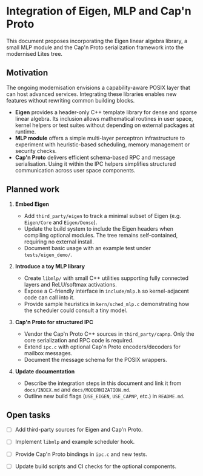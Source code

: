 # Integration of Eigen, MLP and Cap'n Proto

This document proposes incorporating the Eigen linear algebra library, a small MLP module and the Cap'n Proto serialization framework into the modernised Lites tree.

## Motivation

The ongoing modernisation envisions a capability-aware POSIX layer that can host advanced services. Integrating these libraries enables new features without rewriting common building blocks.

- **Eigen** provides a header-only C++ template library for dense and sparse linear algebra. Its inclusion allows mathematical routines in user space, kernel helpers or test suites without depending on external packages at runtime.
- **MLP module** offers a simple multi-layer perceptron infrastructure to experiment with heuristic-based scheduling, memory management or security checks.
- **Cap'n Proto** delivers efficient schema-based RPC and message serialisation. Using it within the IPC helpers simplifies structured communication across user space components.

## Planned work

1. **Embed Eigen**
   - Add `third_party/eigen` to track a minimal subset of Eigen (e.g. `Eigen/Core` and `Eigen/Dense`).
   - Update the build system to include the Eigen headers when compiling optional modules. The tree remains self-contained, requiring no external install.
   - Document basic usage with an example test under `tests/eigen_demo/`.

2. **Introduce a toy MLP library**
   - Create `libmlp/` with small C++ utilities supporting fully connected layers and ReLU/softmax activations.
   - Expose a C-friendly interface in `include/mlp.h` so kernel-adjacent code can call into it.
   - Provide sample heuristics in `kern/sched_mlp.c` demonstrating how the scheduler could consult a tiny model.

3. **Cap'n Proto for structured IPC**
   - Vendor the Cap'n Proto C++ sources in `third_party/capnp`. Only the core serialization and RPC code is required.
   - Extend `ipc.c` with optional Cap'n Proto encoders/decoders for mailbox messages.
   - Document the message schema for the POSIX wrappers.

4. **Update documentation**
   - Describe the integration steps in this document and link it from `docs/INDEX.md` and `docs/MODERNIZATION.md`.
   - Outline new build flags (`USE_EIGEN`, `USE_CAPNP`, etc.) in `README.md`.

## Open tasks

- [ ] Add third-party sources for Eigen and Cap'n Proto.
- [ ] Implement `libmlp` and example scheduler hook.
- [ ] Provide Cap'n Proto bindings in `ipc.c` and new tests.
- [ ] Update build scripts and CI checks for the optional components.



